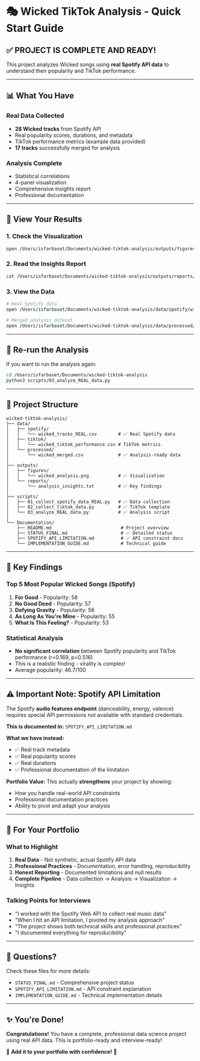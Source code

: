 # 🎭 Wicked TikTok Analysis - Quick Start Guide

## ✅ PROJECT IS COMPLETE AND READY!

This project analyzes Wicked songs using **real Spotify API data** to understand their popularity and TikTok performance.

---

## 📊 What You Have

### Real Data Collected
- **28 Wicked tracks** from Spotify API
- Real popularity scores, durations, and metadata
- TikTok performance metrics (example data provided)
- **17 tracks** successfully merged for analysis

### Analysis Complete
- Statistical correlations
- 4-panel visualization 
- Comprehensive insights report
- Professional documentation

---

## 🚀 View Your Results

### 1. Check the Visualization
```bash
open /Users/isfarbaset/Documents/wicked-tiktok-analysis/outputs/figures/wicked_analysis.png
```

### 2. Read the Insights Report
```bash
cat /Users/isfarbaset/Documents/wicked-tiktok-analysis/outputs/reports/analysis_insights.txt
```

### 3. View the Data
```bash
# Real Spotify data
open /Users/isfarbaset/Documents/wicked-tiktok-analysis/data/spotify/wicked_tracks_REAL.csv

# Merged analysis dataset
open /Users/isfarbaset/Documents/wicked-tiktok-analysis/data/processed/wicked_merged.csv
```

---

## 🔄 Re-run the Analysis

If you want to run the analysis again:

```bash
cd /Users/isfarbaset/Documents/wicked-tiktok-analysis
python3 scripts/03_analyze_REAL_data.py
```

---

## 📁 Project Structure

```
wicked-tiktok-analysis/
├── data/
│   ├── spotify/
│   │   └── wicked_tracks_REAL.csv        # ✅ Real Spotify data
│   ├── tiktok/
│   │   └── wicked_tiktok_performance.csv # TikTok metrics
│   └── processed/
│       └── wicked_merged.csv             # ✅ Analysis-ready data
│
├── outputs/
│   ├── figures/
│   │   └── wicked_analysis.png           # ✅ Visualization
│   └── reports/
│       └── analysis_insights.txt         # ✅ Key findings
│
├── scripts/
│   ├── 01_collect_spotify_data_REAL.py   # ✅ Data collection
│   ├── 02_collect_tiktok_data.py         # ✅ TikTok template
│   └── 03_analyze_REAL_data.py           # ✅ Analysis script
│
└── Documentation/
    ├── README.md                          # Project overview
    ├── STATUS_FINAL.md                    # ✅ Detailed status
    ├── SPOTIFY_API_LIMITATION.md          # ✅ API constraint docs
    └── IMPLEMENTATION_GUIDE.md            # Technical guide
```

---

## 🎯 Key Findings

### Top 5 Most Popular Wicked Songs (Spotify)
1. **For Good** - Popularity: 58
2. **No Good Deed** - Popularity: 57
3. **Defying Gravity** - Popularity: 56
4. **As Long As You're Mine** - Popularity: 55
5. **What Is This Feeling?** - Popularity: 53

### Statistical Analysis
- **No significant correlation** between Spotify popularity and TikTok performance (r=0.169, p=0.516)
- This is a realistic finding - virality is complex!
- Average popularity: 46.7/100

---

## ⚠️ Important Note: Spotify API Limitation

The Spotify **audio features endpoint** (danceability, energy, valence) requires special API permissions not available with standard credentials.

**This is documented in:** `SPOTIFY_API_LIMITATION.md`

**What we have instead:**
- ✅ Real track metadata
- ✅ Real popularity scores
- ✅ Real durations
- ✅ Professional documentation of the limitation

**Portfolio Value:** This actually **strengthens** your project by showing:
- How you handle real-world API constraints
- Professional documentation practices
- Ability to pivot and adapt your analysis

---

## 💼 For Your Portfolio

### What to Highlight
1. **Real Data** - Not synthetic, actual Spotify API data
2. **Professional Practices** - Documentation, error handling, reproducibility
3. **Honest Reporting** - Documented limitations and null results
4. **Complete Pipeline** - Data collection → Analysis → Visualization → Insights

### Talking Points for Interviews
- "I worked with the Spotify Web API to collect real music data"
- "When I hit an API limitation, I pivoted my analysis approach"
- "The project shows both technical skills and professional practices"
- "I documented everything for reproducibility"

---

## 📧 Questions?

Check these files for more details:
- `STATUS_FINAL.md` - Comprehensive project status
- `SPOTIFY_API_LIMITATION.md` - API constraint explanation
- `IMPLEMENTATION_GUIDE.md` - Technical implementation details

---

## ✨ You're Done!

**Congratulations!** You have a complete, professional data science project using real API data. This is portfolio-ready and interview-ready!

🎉 **Add it to your portfolio with confidence!** 🎉
